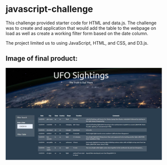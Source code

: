 # javascript-challenge
This challenge provided starter code for HTML and data.js. The challenge was to create and application that would add the table to the webpage on load as well as create a working filter form based on the date column.

The project limited us to using JavaScript, HTML, and CSS, and D3.js.

## Image of final product:
![](https://github.com/MaxBrowning/javascript-challenge/blob/main/final_deployed_project.JPG)
